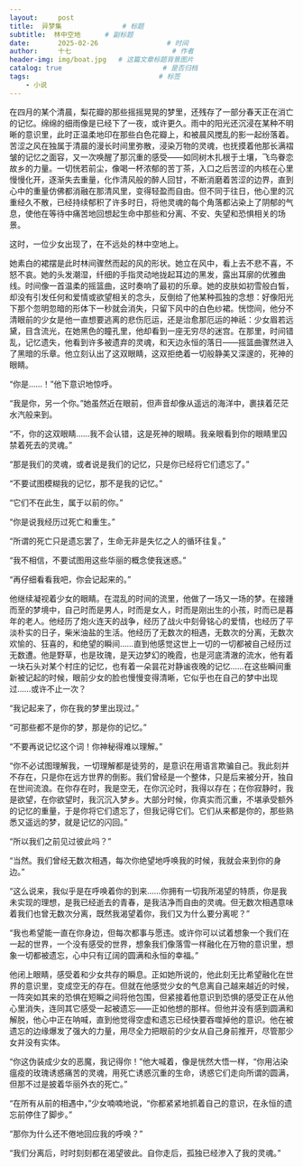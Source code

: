```yaml
---
layout:     post                       
title:  异梦集               # 标题
subtitle:  林中空地      # 副标题
date:       2025-02-26                 # 时间
author:     十七                         # 作者
header-img: img/boat.jpg   # 这篇文章标题背景图片
catalog: true                         # 是否归档
tags:                                # 标签
    - 小说
---
```

在四月的某个清晨，梨花瓣的那些摇摇晃晃的梦里，还残存了一部分春天正在消亡的记忆。绵绵的细雨像是已经下了一夜，或许更久。雨中的阳光还沉浸在某种不明晰的意识里，此时正温柔地印在那些白色花瓣上，和被晨风搅乱的影一起纷落着。苦涩之风在独属于清晨的漫长时间里弥散，浸染万物的灵魂，也抚摸着他那长满褶皱的记忆之面容，又一次唤醒了那沉重的感受——如同树木扎根于土壤，飞鸟眷恋故乡的力量。一切恍若前尘，像喝一杯浓郁的苦丁茶，入口之后苦涩的内核在心里慢慢化开，逐渐失去重量，化作清风般的醉人回甘，不断消磨着苦涩的边界，直到心中的重量仿佛都消融在那清风里，变得轻盈而自由。但不同于往日，他心里的沉重经久不散，已经持续郁积了许多时日，将他灵魂的每个角落都沾染上了阴郁的气息，使他在等待中痛苦地回想起生命中那些和分离、不安、失望和恐惧相关的场景。

这时，一位少女出现了，在不远处的林中空地上。

她素白的裙摆是此时林间骤然而起的风的形状。她立在风中，看上去不悲不喜，不怒不哀。她的头发潮湿，纤细的手指灵动地拢起耳边的黑发，露出耳廓的优雅曲线。时间像一首温柔的摇篮曲，这时奏响了最初的乐章。她的皮肤如初雪般白皙，却没有引发任何和爱情或欲望相关的念头，反倒给了他某种孤独的念想：好像阳光下那个忽明忽暗的形体下一秒就会消失，只留下风中的白色纱裙。恍惚间，他分不清眼前的少女是他一直想要逃离的悲伤厄运，还是治愈那厄运的神祇：少女眉若远黛，目含流光，在她黑色的瞳孔里，他却看到一座无穷尽的迷宫。在那里，时间错乱，记忆遗失，他看到许多被遗弃的灵魂，和天边永恒的落日——摇篮曲骤然进入了黑暗的乐章。他立刻认出了这双眼睛，这双拒绝着一切般静美又深邃的，死神的眼睛。

“你是……！”他下意识地惊呼。

“我是你，另一个你。”她虽然近在眼前，但声音却像从遥远的海洋中，裹挟着茫茫水汽般来到。

“不，你的这双眼睛……我不会认错，这是死神的眼睛。我亲眼看到你的眼睛里囚禁着死去的灵魂。”

“那是我们的灵魂，或者说是我们的记忆，只是你已经将它们遗忘了。”

“不要试图模糊我的记忆，那不是我的记忆。”

“它们不在此生，属于以前的你。”

“你是说我经历过死亡和重生。”

“所谓的死亡只是遗忘罢了，生命无非是失忆之人的循环往复。”

“我不相信，不要试图用这些华丽的概念使我迷惑。”

“再仔细看看我吧，你会记起来的。”

他继续凝视着少女的眼睛。在混乱的时间的流里，他做了一场又一场的梦。在接踵而至的梦境中，自己时而是男人，时而是女人，时而是刚出生的小孩，时而已是暮年的老人。他经历了炮火连天的战争，经历了战火中刻骨铭心的爱情，也经历了平淡朴实的日子，柴米油盐的生活。他经历了无数次的相遇，无数次的分离，无数次欢愉的、狂喜的，和绝望的瞬间……直到他感觉这世上一切的一切都被自己经历过无数遭。他是野草，也是玫瑰，是天边梦幻的晚霞，也是河底清澈的流水，他有着一块石头对某个村庄的记忆，也有着一朵昙花对静谧夜晚的记忆……在这些瞬间重新被记起的时候，眼前少女的脸也慢慢变得清晰，它似乎也在自己的梦中出现过……或许不止一次？

“我记起来了，你在我的梦里出现过。”

“可那些都不是你的梦，那是你的记忆。”

“不要再说记忆这个词！你神秘得难以理解。”

“你不必试图理解我，一切理解都是徒劳的，是意识在用语言欺骗自己。我此刻并不存在，只是你在远方世界的倒影。我们曾经是一个整体，只是后来被分开，独自在世间流浪。在你存在时，我是空无，在你沉沦时，我得以存在；在你寂静时，我是欲望，在你欲望时，我沉沉入梦乡。大部分时候，你真实而沉重，不堪承受额外的记忆的重量，于是你将它们遗忘了，但我记得它们。它们从来都是你的，那些熟悉又遥远的梦，就是记忆的闪回。”

“所以我们之前见过彼此吗？”

“当然。我们曾经无数次相遇，每次你绝望地呼唤我的时候，我就会来到你的身边。”

“这么说来，我似乎是在呼唤着你的到来……你拥有一切我所渴望的特质，你是我未实现的理想，是我已经逝去的青春，是我洁净而自由的灵魂。但无数次相遇意味着我们也曾无数次分离，既然我渴望着你，我们又为什么要分离呢？”

“我也希望能一直在你身边，但每次都事与愿违。或许你可以试着想象一个我们在一起的世界，一个没有感受的世界，想象我们像落雪一样融化在万物的意识里，想象一切都被遗忘，心中只有辽阔的圆满和永恒的幸福。”

他闭上眼睛，感受着和少女共存的瞬息。正如她所说的，他此刻无比希望融化在世界的意识里，变成空无的存在。但就在他感觉少女的气息离自己越来越近的时候，一阵突如其来的恐惧在短瞬之间将他包围，但紧接着他意识到恐惧的感受正在从他心里消失，连同其它感受一起被遗忘——正如他想的那样。但他并没有感到圆满和解脱，他心中正在呐喊，直到他觉得空虚和遗忘已经快要吞噬掉他的意识。他在被遗忘的边缘爆发了强大的力量，用尽全力把眼前的少女从自己身前推开，尽管那少女并没有实体。

“你这伪装成少女的恶魔，我记得你！”他大喊着，像是恍然大悟一样，“你用沾染瘟疫的玫瑰诱惑痛苦的灵魂，用死亡诱惑沉重的生命，诱惑它们走向所谓的圆满，但那不过是披着华丽外衣的死亡。”

“在所有从前的相遇中，”少女喃喃地说，“你都紧紧地抓着自己的意识，在永恒的遗忘前停住了脚步。”

“那你为什么还不倦地回应我的呼唤？”

“我们分离后，时时刻刻都在渴望彼此。自你走后，孤独已经渗入了我的灵魂。”
